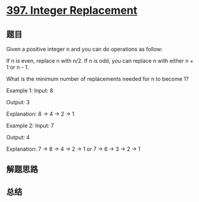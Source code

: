 # [397. Integer Replacement](https://leetcode.com/problems/integer-replacement/)

## 题目

        
Given a positive integer n and you can do operations as follow:




If n is even, replace n with n/2.
If n is odd, you can replace n with either n + 1 or n - 1.




What is the minimum number of replacements needed for n to become 1?




Example 1:
Input:
8

Output:
3

Explanation:
8 -> 4 -> 2 -> 1



Example 2:
Input:
7

Output:
4

Explanation:
7 -> 8 -> 4 -> 2 -> 1
or
7 -> 6 -> 3 -> 2 -> 1


      

## 解题思路


## 总结



